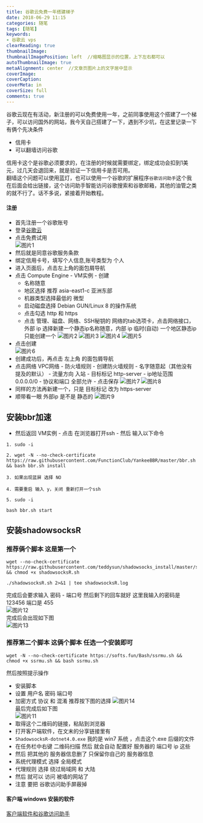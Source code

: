 ```yaml
---
title: 谷歌云免费一年搭建梯子
date: 2018-06-29 11:15
categories: 随笔
tags: [随笔]
keywords:
- 谷歌云 vps
clearReading: true
thumbnailImage:
thumbnailImagePosition: left  //缩略图显示的位置，上下左右都可以
autoThumbnailImage: true
metaAlignment: center  //文章页图片上的文字居中显示
coverImage:
coverCaption:
coverMeta: in
coverSize: full
comments: true
---
```

谷歌云现在有活动，新注册的可以免费使用一年，之前同事使用这个搭建了一个梯子，可以访问国外的网站，我今天自己搭建了一下，遇到不少坑，在这里记录一下  
有俩个先决条件
- 信用卡
- 可以翻墙访问谷歌  

信用卡这个是谷歌必须要求的，在注册的时候就需要绑定，绑定成功会扣到1美元，过几天会退回来，就是验证一下信用卡是否可用。  
翻墙这个问题可以使用蓝灯，也可以使用一个谷歌的扩展程序`谷歌访问助手`这个我在后面会给出链接，这个访问助手智能访问谷歌搜索和谷歌邮箱，其他的油管之类的就不行了。话不多说，紧接着开始教程。
<!--more-->
#### 注册
- 首先注册一个谷歌账号
- 登录[谷歌云](https://cloud.google.com/)
- 点击免费试用  
![图片1](http://ostu98x74.bkt.clouddn.com/googlecloud%E8%B0%B7%E6%AD%8C%E4%BA%911.png)
- 然后就是同意谷歌服务条款
- 绑定信用卡号，填写个人信息,账号类型为 个人
- 进入页面后，点击左上角的面包屑导航
- 点击 Compute Engine - VM实例 - 创建
   - 名称随意
   - 地区选择 推荐 asia-east1-c 亚洲东部
   - 机器类型选择最低的 微型
   - 启动磁盘选择 Debian GUN/Linux 8 的操作系统
   - 点击勾选 http 和 https
   - 点击 管理、磁盘、网络、SSH秘钥的 网络的tab选项卡，点击网络接口，外部 ip 选择新建一个静态ip名称随意，内部 ip 临时(自动) 一个地区静态ip只能创建一个
![图片2](http://ostu98x74.bkt.clouddn.com/googlecloud%E8%B0%B7%E6%AD%8C%E4%BA%912.png)
![图片3](http://ostu98x74.bkt.clouddn.com/googlecloud%E8%B0%B7%E6%AD%8C%E4%BA%913.png)
![图片4](http://ostu98x74.bkt.clouddn.com/googlecloud%E8%B0%B7%E6%AD%8C%E4%BA%914.png)
![图片5](http://ostu98x74.bkt.clouddn.com/googlecloud%E8%B0%B7%E6%AD%8C%E4%BA%915.png)
- 点击创建  
![图片6](http://ostu98x74.bkt.clouddn.com/googlecloud%E8%B0%B7%E6%AD%8C%E4%BA%916.png)
- 创建成功后，再点击 左上角 的面包屑导航
- 点击网络 VPC网络 - 防火墙规则 - 创建防火墙规则 - 名字随意起（其他没有提及的默认） - 流量方向 入站 - 目标标记 http-server - ip地址范围 0.0.0.0/0 - 协议和端口 全部允许 - 点击保存 
![图片7](http://ostu98x74.bkt.clouddn.com/googlecloud%E8%B0%B7%E6%AD%8C%E4%BA%917.png)
![图片8](http://ostu98x74.bkt.clouddn.com/googlecloud%E8%B0%B7%E6%AD%8C%E4%BA%918.png)
- 同样的方法再新建一个，只是 目标标记 改为 https-server
- 顺带看一眼 外部ip 是不是 静态的
![图片9](http://ostu98x74.bkt.clouddn.com/googlecloud%E8%B0%B7%E6%AD%8C%E4%BA%919.png)
##  安装bbr加速
- 然后返回 VM实例 - 点击 在浏览器打开ssh - 然后 输入以下命令 
```
1. sudo -i  

2. wget -N --no-check-certificate https://raw.githubusercontent.com/FunctionClub/YankeeBBR/master/bbr.sh && bash bbr.sh install

3. 如果出现蓝屏 选择 NO

4. 需要重启 输入 y，关闭 重新打开一个ssh

5. sudo -i

bash bbr.sh start
```
## 安装shadowsocksR 
### 推荐俩个脚本 这是第一个
```
wget --no-check-certificate https://raw.githubusercontent.com/teddysun/shadowsocks_install/master/shadowsocksR.sh && chmod +x shadowsocksR.sh

./shadowsocksR.sh 2>&1 | tee shadowsocksR.log
```

完成后会要求输入 密码 - 端口号 然后剩下的回车就好  这里我输入的密码是 123456 端口是 455  
![图片12](http://ostu98x74.bkt.clouddn.com/googlecloud%E8%B0%B7%E6%AD%8C%E4%BA%9112.png)  
完成后会出现如下图  
![图片13](http://ostu98x74.bkt.clouddn.com/googlecloud%E8%B0%B7%E6%AD%8C%E4%BA%9113.png)  
### 推荐第二个脚本 这俩个脚本 任选一个安装即可
```
wget -N --no-check-certificate https://softs.fun/Bash/ssrmu.sh && chmod +x ssrmu.sh && bash ssrmu.sh
```
然后按照提示操作    
- 安装脚本 
- 设置 用户名 密码 端口号 
- 加密方式 协议 和 混淆 推荐按下图的选择
![图片14](http://ostu98x74.bkt.clouddn.com/googlecloud%E8%B0%B7%E6%AD%8C%E4%BA%9114.png)   
最后完成后如下图  
![图片11](http://ostu98x74.bkt.clouddn.com/googlecloud%E8%B0%B7%E6%AD%8C%E4%BA%9111.png)   
- 取得这个二维码的链接，粘贴到浏览器
- 打开客户端软件，在文末的分享链接里有
- `ShadowsocksR-dotnet4.0.exe` 我的是 win7 系统 ，点击这个.exe 后缀的文件
- 在任务栏中右键 二维码扫描 然后 就会自动 配置好 服务器的 端口号 ip 这些 
- 然后 把其他的 服务器信息删了 只保留你自己的 服务器信息
- 系统代理模式 选择 全局模式
- 代理规则 选择 绕过局域网 和 大陆
- 然后 就可以 访问 被墙的网站了 
- 注意 要把 谷歌访问助手屏蔽掉
#### 客户端 windows 安装的软件
[客户端软件和谷歌访问助手](https://pan.baidu.com/s/1x8-mPg6FnPrlEYgNClUefA)
